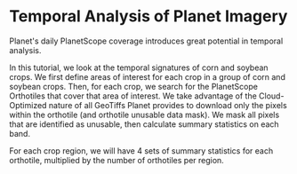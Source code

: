 # Temporal Analysis of Planet Imagery

Planet's daily PlanetScope coverage introduces great potential in temporal analysis.

In this tutorial, we look at the temporal signatures of corn and soybean crops.
We first define areas of interest for each crop in a group of corn and soybean
crops. Then, for each crop, we search for the PlanetScope Orthotiles that cover
that area of interest. We take advantage of the Cloud-Optimized nature of all
GeoTiffs Planet provides to download only the pixels within the orthotile (and
orthotile unusable data mask). We mask all pixels that are identified as unusable,
then calculate summary statistics on each band.

For each crop region, we will have 4 sets of summary statistics for each orthotile,
multiplied by the number of orthotiles per region.
